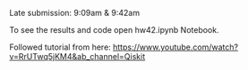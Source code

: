 Late submission: 9:09am & 9:42am

To see the results and code open hw42.ipynb Notebook.

Followed tutorial from here: https://www.youtube.com/watch?v=RrUTwq5jKM4&ab_channel=Qiskit